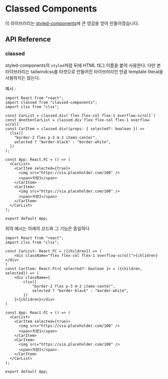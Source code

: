 # Classed Components

이 라이브러리는 [styled-components](https://styled-components.com/)에 큰 영감을 얻어 만들어졌습니다.

## API Reference

### classed

styled-components의 `styled`처럼 뒤에 HTML 태그 이름을 붙여 사용한다. 다만 본 라이브러리는 tailwindcss를 타겟으로 만들어진 라이브러리인 만큼 template literal을 사용하지는 않는다.

예시 : 
```tsx
import React from "react";
import classed from "classed-components";
import clsx from "clsx";

const CarList = classed.div(`flex flex-col flex-1 overflow-scroll`)
const AnotherCarList = classed.div`flex flex-col flex-1 overflow-scroll`
const CarItem = classed.div((props: { selected?: boolean }) =>
  clsx([
    "border-2 flex p-3 m-2 items-center",
    selected ? "border-black" : "border-white",
  ])
);

const App: React.FC = () => (
  <CarList>
    <CarItem selected={true}>
      <img src="https://via.placeholder.com/100" />
      <span>차량1</span>
    </CarItem>
    <CarItem>
      <img src="https://via.placeholder.com/100" />
      <span>차량2</span>
    </CarItem>
  </CarList>
);

export default App;
```

위의 예시는 아래의 코드와 그 기능은 동일하다

```tsx
import React from "react";
import clsx from "clsx";

const CarList: React.FC = ({children}) => (
    <div className="flex flex-col flex-1 overflow-scroll">{chlidren}</div>
)
const CarItem: React.FC<{ selected?: boolean }> = ({children, selected}) => (
    <div className={
        clsx([
            "border-2 flex p-3 m-2 items-center",
            selected ? "border-black" : "border-white",
        ])
    }>{chlidren}</div>
)

const App: React.FC = () => (
  <CarList>
    <CarItem selected={true}>
      <img src="https://via.placeholder.com/100" />
      <span>차량1</span>
    </CarItem>
    <CarItem>
      <img src="https://via.placeholder.com/100" />
      <span>차량2</span>
    </CarItem>
  </CarList>
);

export default App;
```
